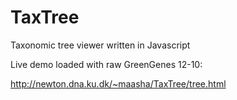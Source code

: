 TaxTree
=======

Taxonomic tree viewer written in Javascript

Live demo loaded with raw GreenGenes 12-10:

http://newton.dna.ku.dk/~maasha/TaxTree/tree.html
